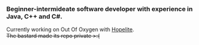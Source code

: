 ### Beginner-intermideate software developer with experience in Java, C++ and C#.

Currently working on Out Of Oxygen with [Hopelite](https://github.com/Hopelite).  
~~The bastard made its repo private >:(~~
